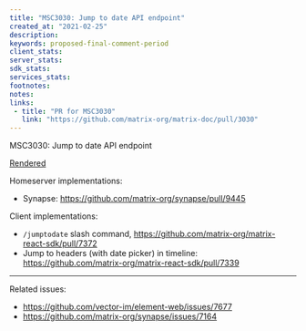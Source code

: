 ```yaml
---
title: "MSC3030: Jump to date API endpoint"
created_at: "2021-02-25"
description:
keywords: proposed-final-comment-period
client_stats:
server_stats:
sdk_stats:
services_stats:
footnotes:
notes:
links:
 - title: "PR for MSC3030"
   link: "https://github.com/matrix-org/matrix-doc/pull/3030"
---
```

MSC3030: Jump to date API endpoint

[Rendered](https://github.com/matrix-org/matrix-doc/blob/eric/msc-jump-to-date/proposals/3030-jump-to-date.md)

Homeserver implementations:

 - Synapse: https://github.com/matrix-org/synapse/pull/9445

Client implementations:

 - `/jumptodate` slash command, https://github.com/matrix-org/matrix-react-sdk/pull/7372
 - Jump to headers (with date picker) in timeline: https://github.com/matrix-org/matrix-react-sdk/pull/7339

---

Related issues:

 - https://github.com/vector-im/element-web/issues/7677
 - https://github.com/matrix-org/synapse/issues/7164


